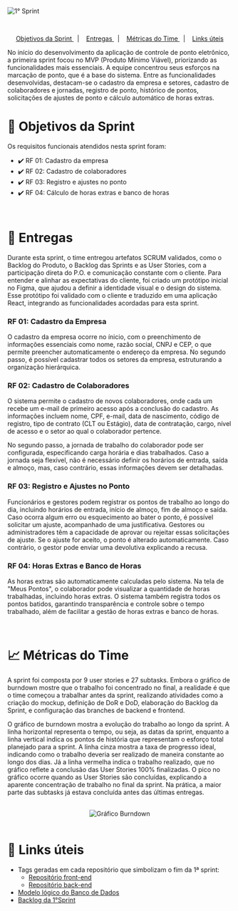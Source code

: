 ![1° Sprint](https://github.com/user-attachments/assets/046b1b08-9234-4650-8107-80ab3cec102c)

<br>

<p align="center">
    <a href="#objetivos"> Objetivos da Sprint </a> &nbsp |&nbsp &nbsp
    <a href="#entregas"> Entregas </a> &nbsp |&nbsp &nbsp
    <a href="#metricas"> Métricas do Time </a>  &nbsp |&nbsp &nbsp  
    <a href="#links"> Links úteis </a>
</p>

No início do desenvolvimento da aplicação de controle de ponto eletrônico, a primeira sprint focou no MVP (Produto Mínimo Viável), priorizando as funcionalidades mais essenciais. A equipe concentrou seus esforços na marcação de ponto, que é a base do sistema. Entre as funcionalidades desenvolvidas, destacam-se o cadastro da empresa e setores, cadastro de colaboradores e jornadas, registro de ponto, histórico de pontos, solicitações de ajustes de ponto e cálculo automático de horas extras.

<span id="objetivos">

# 🎯 Objetivos da Sprint
Os requisitos funcionais atendidos nesta sprint foram:

- ✔️ RF 01: Cadastro da empresa
- ✔️ RF 02: Cadastro de colaboradores
- ✔️ RF 03: Registro e ajustes no ponto
- ✔️ RF 04: Cálculo de horas extras e banco de horas

<br> 

<span id="entregas">

# 📲 Entregas
Durante esta sprint, o time entregou artefatos SCRUM validados, como o Backlog do Produto, o Backlog das Sprints e as User Stories, com a participação direta do P.O. e comunicação constante com o cliente. Para entender e alinhar as expectativas do cliente, foi criado um protótipo inicial no Figma, que ajudou a definir a identidade visual e o design do sistema. Esse protótipo foi validado com o cliente e traduzido em uma aplicação React, integrando as funcionalidades acordadas para esta sprint.

### RF 01: Cadastro da Empresa
O cadastro da empresa ocorre no ínicio, com o preenchimento de informações essenciais como nome, razão social, CNPJ e CEP, o que permite preencher automaticamente o endereço da empresa. No segundo passo, é possível cadastrar todos os setores da empresa, estruturando a organização hierárquica.

### RF 02: Cadastro de Colaboradores
O sistema permite o cadastro de novos colaboradores, onde cada um recebe um e-mail de primeiro acesso após a conclusão do cadastro. As informações incluem nome, CPF, e-mail, data de nascimento, código de registro, tipo de contrato (CLT ou Estágio), data de contratação, cargo, nível de acesso e o setor ao qual o colaborador pertence.

No segundo passo, a jornada de trabalho do colaborador pode ser configurada, especificando carga horária e dias trabalhados. Caso a jornada seja flexível, não é necessário definir os horários de entrada, saída e almoço, mas, caso contrário, essas informações devem ser detalhadas.

### RF 03: Registro e Ajustes no Ponto
Funcionários e gestores podem registrar os pontos de trabalho ao longo do dia, incluindo horários de entrada, início de almoço, fim de almoço e saída. Caso ocorra algum erro ou esquecimento ao bater o ponto, é possível solicitar um ajuste, acompanhado de uma justificativa. Gestores ou administradores têm a capacidade de aprovar ou rejeitar essas solicitações de ajuste. Se o ajuste for aceito, o ponto é alterado automaticamente. Caso contrário, o gestor pode enviar uma devolutiva explicando a recusa.

### RF 04: Horas Extras e Banco de Horas
As horas extras são automaticamente calculadas pelo sistema. Na tela de "Meus Pontos", o colaborador pode visualizar a quantidade de horas trabalhadas, incluindo horas extras. O sistema também registra todos os pontos batidos, garantindo transparência e controle sobre o tempo trabalhado, além de facilitar a gestão de horas extras e banco de horas.

<br />

<span id="metricas">

# 📈 Métricas do Time
A sprint foi composta por 9 user stories e 27 subtasks. Embora o gráfico de burndown mostre que o trabalho foi concentrado no final, a realidade é que o time começou a trabalhar antes da sprint, realizando atividades como a criação do mockup, definição de DoR e DoD, elaboração do Backlog da Sprint, e configuração das branches de backend e frontend.

O gráfico de burndown mostra a evolução do trabalho ao longo da sprint. A linha horizontal representa o tempo, ou seja, as datas da sprint, enquanto a linha vertical indica os pontos de história que representam o esforço total planejado para a sprint. A linha cinza mostra a taxa de progresso ideal, indicando como o trabalho deveria ser realizado de maneira constante ao longo dos dias. Já a linha vermelha indica o trabalho realizado, que no gráfico reflete a conclusão das User Stories 100% finalizadas. O pico no gráfico ocorre quando as User Stories são concluídas, explicando a aparente concentração de trabalho no final da sprint. Na prática, a maior parte das subtasks já estava concluída antes das últimas entregas.

<br />
    
<div align="center">
<img src="https://github.com/user-attachments/assets/d1f6e4c8-addd-42d2-b012-2d50f9801472" alt="Gráfico Burndown" />
</div>

<br>

<span id="links">

# 🔗 Links úteis

- Tags geradas em cada repositório que simbolizam o fim da 1ª sprint:
  - [Repositório front-end]()
  - [Repositório back-end]()
- [Modelo lógico do Banco de Dados](https://drive.google.com/file/d/1sXmtWTzleYs18p3dwqE7RUNxmmhGuBpb/view?usp=sharing)
- [Backlog da 1°Sprint]()
<br>


